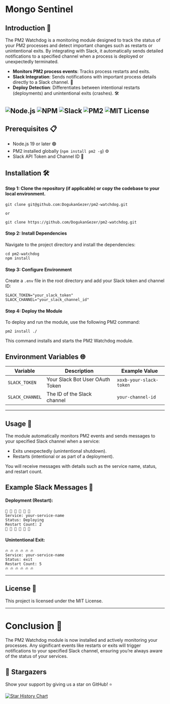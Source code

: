 # Mongo Sentinel

## Introduction 🚀

The PM2 Watchdog is a monitoring module designed to track the status of your PM2 processes and detect important changes such as restarts or unintentional exits. By integrating with Slack, it automatically sends detailed notifications to a specified channel when a process is deployed or unexpectedly terminated.

* **Monitors PM2 process events**: Tracks process restarts and exits.
* **Slack Integration**: Sends notifications with important process details directly to a Slack channel. 📩
* **Deploy Detection**: Differentiates between intentional restarts (deployments) and unintentional exits (crashes). 🛠️

![Node.js](https://img.shields.io/badge/Node.js-339933?style=for-the-badge&logo=nodedotjs&logoColor=white) ![NPM](https://img.shields.io/badge/NPM-CB3837?style=for-the-badge&logo=npm&logoColor=white) ![Slack](https://img.shields.io/badge/Slack-4A154B?style=for-the-badge&logo=slack&logoColor=white) ![PM2](https://img.shields.io/badge/PM2-2B037A?style=for-the-badge&logo=pm2&logoColor=white) ![MIT License](https://img.shields.io/badge/License-MIT-yellow.svg)
---

## Prerequisites 📋

* Node.js 19 or later 🟢
* PM2 installed globally (`npm install pm2 -g`) ⚙️
* Slack API Token and Channel ID 🔑

## Installation 🛠️

#### Step 1: Clone the repository (if applicable) or copy the codebase to your local environment.

```
git clone git@github.com:DogukanGezer/pm2-watchdog.git

or

git clone https://github.com/DogukanGezer/pm2-watchdog.git
```

#### Step 2: Install Dependencies
Navigate to the project directory and install the dependencies:

```
cd pm2-watchdog
npm install
```

#### Step 3: Configure Environment
Create a `.env` file in the root directory and add your Slack token and channel ID:

```
SLACK_TOKEN="your_slack_token"
SLACK_CHANNEL="your_slack_channel_id"
```

#### Step 4: Deploy the Module
To deploy and run the module, use the following PM2 command:

```
pm2 install ./
```

This command installs and starts the PM2 Watchdog module.


## Environment Variables 🌐

| Variable       | Description                       | Example Value          |
|----------------|-----------------------------------|------------------------|
| `SLACK_TOKEN`  | Your Slack Bot User OAuth Token   | `xoxb-your-slack-token` |
| `SLACK_CHANNEL`| The ID of the Slack channel       | `your-channel-id`            |

---

## Usage 🚀

The module automatically monitors PM2 events and sends messages to your specified Slack channel when a service:

* Exits unexpectedly (unintentional shutdown).
* Restarts (intentional or as part of a deployment).

You will receive messages with details such as the service name, status, and restart count.

## Example Slack Messages 📧

#### Deployment (Restart):

```
🚀 🚀 🚀 🚀 🚀 🚀
Service: your-service-name
Status: Deploying
Restart Count: 2
🚀 🚀 🚀 🚀 🚀 🚀
```

#### Unintentional Exit:

```
🔥 🔥 🔥 🔥 🔥 🔥
Service: your-service-name
Status: exit
Restart Count: 5
🔥 🔥 🔥 🔥 🔥 🔥
```

---

## License 📜
This project is licensed under the MIT License.

---

# Conclusion 🎉
The PM2 Watchdog module is now installed and actively monitoring your processes. Any significant events like restarts or exits will trigger notifications to your specified Slack channel, ensuring you’re always aware of the status of your services.

## 🌟 Stargazers

Show your support by giving us a star on GitHub! ⭐

[![Star History Chart](https://api.star-history.com/svg?repos=DogukanGezer/mongo-sentinel&type=Date)](https://star-history.com/#DogukanGezer/mongo-sentinel&Date)

